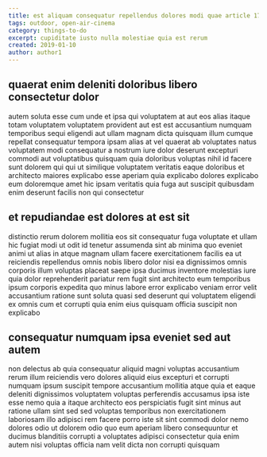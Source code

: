 ```yaml
---
title: est aliquam consequatur repellendus dolores modi quae article 1765
tags: outdoor, open-air-cinema
category: things-to-do
excerpt: cupiditate iusto nulla molestiae quia est rerum
created: 2019-01-10
author: author1
---
```


## quaerat enim deleniti doloribus libero consectetur dolor

autem soluta esse cum unde et ipsa qui voluptatem at aut eos alias itaque totam voluptatem voluptatem provident aut est est accusantium numquam temporibus sequi eligendi aut ullam magnam dicta quisquam illum cumque repellat consequatur tempora ipsam alias at vel quaerat ab voluptates natus voluptatem modi consequatur a nostrum iure dolor deserunt excepturi commodi aut voluptatibus quisquam quia doloribus voluptas nihil id facere sunt dolorem qui qui ut similique voluptatem veritatis eaque doloribus et architecto maiores explicabo esse aperiam quia explicabo dolores explicabo eum doloremque amet hic ipsam veritatis quia fuga aut suscipit quibusdam enim deserunt facilis non qui consectetur

## et repudiandae est dolores at est sit

distinctio rerum dolorem mollitia eos sit consequatur fuga voluptate et ullam hic fugiat modi ut odit id tenetur assumenda sint ab minima quo eveniet animi ut alias in atque magnam ullam facere exercitationem facilis ea ut reiciendis repellendus omnis nobis libero dolor nisi ea dignissimos omnis corporis illum voluptas placeat saepe ipsa ducimus inventore molestias iure quia dolor reprehenderit pariatur rem fugit sint architecto eum temporibus ipsum corporis expedita quo minus labore error explicabo veniam error velit accusantium ratione sunt soluta quasi sed deserunt qui voluptatem eligendi ex omnis cum et corrupti quia enim eius quisquam officia suscipit non explicabo

## consequatur numquam ipsa eveniet sed aut autem

non delectus ab quia consequatur aliquid magni voluptas accusantium rerum illum reiciendis vero dolores aliquid eius excepturi et corrupti numquam ipsum suscipit tempore accusantium mollitia atque quia et eaque deleniti dignissimos voluptatem voluptas perferendis accusamus ipsa iste esse nemo quia a itaque architecto eos perspiciatis fugit sint minus aut ratione ullam sint sed sed voluptas temporibus non exercitationem laboriosam illo adipisci rem facere porro iste sit sint commodi dolor nemo dolores odio ut dolorem odio quo eum aperiam libero consequuntur et ducimus blanditiis corrupti a voluptates adipisci consectetur quia enim autem nisi voluptas officia nam velit dicta non corrupti quisquam
